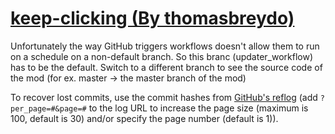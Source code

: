 # [keep-clicking (By thomasbreydo)](https://github.com/thomasbreydo/keep-clicking)

Unfortunately the way GitHub triggers workflows doesn't allow them to run on a schedule on a non-default branch. So this branc (updater_workflow) has to be the default. Switch to a different branch to see the source code of the mod (for ex. master -> the master branch of the mod)

To recover lost commits, use the commit hashes from [GitHub's reflog](https://api.github.com/repos/KtaneModules/keep-clicking-thomasbreydo/events) (add `?per_page=#&page=#` to the log URL to increase the page size (maximum is 100, default is 30) and/or specify the page number (default is 1)).
